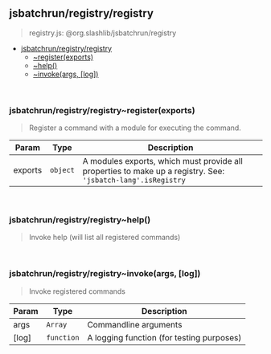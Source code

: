 
<br><a name="module_jsbatchrun/registry/registry"></a>

## jsbatchrun/registry/registry
> registry.js: @org.slashlib/jsbatchrun/registry


* [jsbatchrun/registry/registry](#module_jsbatchrun/registry/registry)
    * [~register(exports)](#module_jsbatchrun/registry/registry..register)
    * [~help()](#module_jsbatchrun/registry/registry..help)
    * [~invoke(args, [log])](#module_jsbatchrun/registry/registry..invoke)


<br><a name="module_jsbatchrun/registry/registry..register"></a>

### jsbatchrun/registry/registry~register(exports)
> Register a command with a module for executing the command.


| Param | Type | Description |
| --- | --- | --- |
| exports | <code>object</code> | A modules exports, which must provide all                              properties to make up a registry.                              See: <code>'jsbatch-lang'.isRegistry</code> |


<br><a name="module_jsbatchrun/registry/registry..help"></a>

### jsbatchrun/registry/registry~help()
> Invoke help (will list all registered commands)


<br><a name="module_jsbatchrun/registry/registry..invoke"></a>

### jsbatchrun/registry/registry~invoke(args, [log])
> Invoke registered commands


| Param | Type | Description |
| --- | --- | --- |
| args | <code>Array</code> | Commandline arguments |
| [log] | <code>function</code> | A logging function (for testing purposes) |

